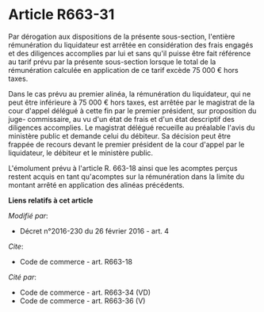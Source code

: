 # Article R663-31

Par dérogation aux dispositions de la présente sous-section, l'entière rémunération du liquidateur est arrêtée en
considération des frais engagés et des diligences accomplies par lui et sans qu'il puisse être fait référence au tarif prévu
par la présente sous-section lorsque le total de la rémunération calculée en application de ce tarif excède 75 000 € hors
taxes. 

Dans le cas prévu au premier alinéa, la rémunération du liquidateur, qui ne peut être inférieure à 75 000 € hors taxes, est
arrêtée par le magistrat de la cour d'appel délégué à cette fin par le premier président, sur proposition du juge-
commissaire, au vu d'un état de frais et d'un état descriptif des diligences accomplies. Le magistrat délégué recueille au
préalable l'avis du ministère public et demande celui du débiteur. Sa décision peut être frappée de recours devant le premier
président de la cour d'appel par le liquidateur, le débiteur et le ministère public. 

L'émolument prévu à l'article R. 663-18 ainsi que les acomptes perçus restent acquis en tant qu'acomptes sur la rémunération
dans la limite du montant arrêté en application des alinéas précédents.

**Liens relatifs à cet article**

_Modifié par_:

  - Décret n°2016-230 du 26 février 2016 - art. 4

_Cite_:

  - Code de commerce - art. R663-18

_Cité par_:

  - Code de commerce - art. R663-34 (VD)
  - Code de commerce - art. R663-36 (V)
